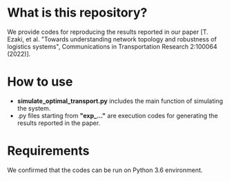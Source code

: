 # What is this repository?
We provide codes for reproducing the results reported in our paper [T. Ezaki, et al. "Towards understanding network topology and robustness of logistics systems", Communications in Transportation Research 2:100064 (2022)].

# How to use
- **simulate_optimal_transport.py** includes the main function of simulating the system.
- .py files starting from **"exp_..."** are execution codes for generating the results reported in the paper.

# Requirements
We confirmed that the codes can be run on Python 3.6 environment.
